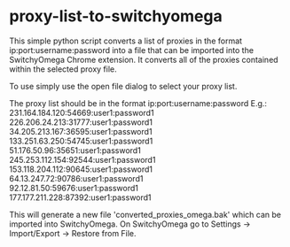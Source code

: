 # proxy-list-to-switchyomega
This simple python script converts a list of proxies in the format ip:port:username:password into a file that can be imported into the SwitchyOmega Chrome extension. It converts all of the proxies contained within the selected proxy file.

To use simply use the open file dialog to select your proxy list.

The proxy list should be in the format ip:port:username:password
E.g.:
231.164.184.120:54669:user1:password1<br>
226.206.24.213:31777:user1:password1<br>
34.205.213.167:36595:user1:password1<br>
133.251.63.250:54745:user1:password1<br>
51.176.50.96:35651:user1:password1<br>
245.253.112.154:92544:user1:password1<br>
153.118.204.112:90645:user1:password1<br>
64.13.247.72:90786:user1:password1<br>
92.12.81.50:59676:user1:password1<br>
177.177.211.228:87392:user1:password1<br>

This will generate a new file 'converted_proxies_omega.bak' which can be imported into SwitchyOmega. On SwitchyOmega go to Settings -> Import/Export -> Restore from File. 
